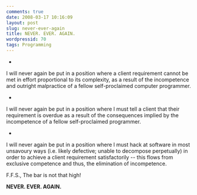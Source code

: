```yaml
---
comments: true
date: 2008-03-17 10:16:09
layout: post
slug: never-ever-again
title: NEVER. EVER. AGAIN.
wordpressid: 70
tags: Programming
---
```







  * 
  I will never again be put in a position where a client requirement cannot be met in effort proportional to its complexity, as a result of the incompetence and outright malpractice of a fellow self-proclaimed computer programmer.



  * 
  I will never again be put in a position where I must tell a client that their requirement is overdue as a result of the consequences implied by the incompetence of a fellow self-proclaimed programmer.



  * 
  I will never again be put in a position where I must hack at software in most unsavoury ways (i.e. likely defective; unable to decompose perpetually) in order to achieve a client requirement satisfactorily -- this flows from exclusive competence and thus, the elimination of incompetence.



F.F.S., The bar is not that high!

**NEVER. EVER. AGAIN.**
